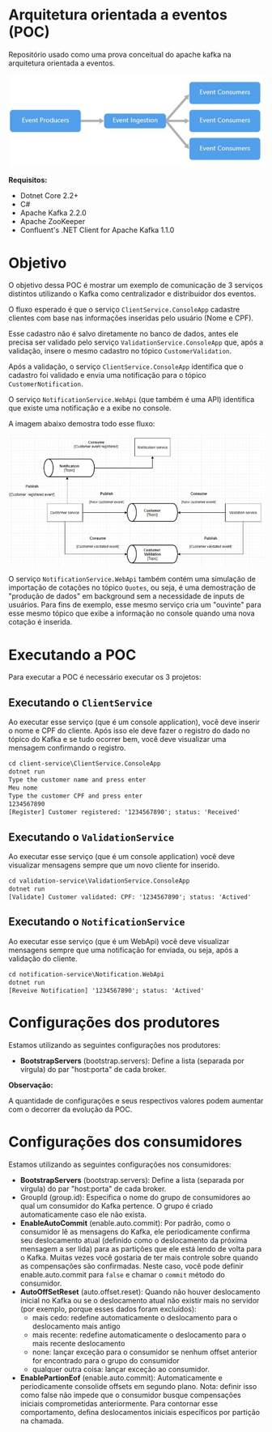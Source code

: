 # Arquitetura orientada a eventos (POC)

Repositório usado como uma prova conceitual do apache kafka na arquitetura orientada a eventos.

![event-flow](assets/event-flow.JPG)

**Requisitos:**

* Dotnet Core 2.2+
* C#
* Apache Kafka 2.2.0
* Apache ZooKeeper
* Confluent's .NET Client for Apache Kafka 1.1.0

# Objetivo

O objetivo dessa POC é mostrar um exemplo de comunicação de 3 serviços distintos utilizando o Kafka como centralizador e distribuidor dos eventos.

O fluxo esperado é que o serviço `ClientService.ConsoleApp` cadastre clientes com base nas informações inseridas pelo usuário (Nome e CPF). 

Esse cadastro não é salvo diretamente no banco de dados, antes ele precisa ser validado pelo serviço `ValidationService.ConsoleApp` que, após a validação, insere o mesmo cadastro no tópico `CustomerValidation`. 

Após a validação, o serviço `ClientService.ConsoleApp` identifica que o cadastro foi validado e envia uma notificação para o tópico `CustomerNotification`. 

O serviço `NotificationService.WebApi` (que também é uma API) identifica que existe uma notificação e a exibe no console.

A imagem abaixo demostra todo esse fluxo:

![event-flow](assets/projeto.JPG)

O serviço `NotificationService.WebApi` também contém uma simulação de importação de cotações no tópico `Quotes`, ou seja, é uma demostração de "produção de dados" em background sem a necessidade de inputs de usuários. Para fins de exemplo, esse mesmo serviço cria um "ouvinte" para esse mesmo tópico que exibe a informação no console quando uma nova cotação é inserida.

# Executando a POC

Para executar a POC é necessário executar os 3 projetos:

## Executando o `ClientService`

Ao executar esse serviço (que é um console application), você deve inserir o nome e CPF do cliente. Após isso ele deve fazer o registro do dado no tópico do Kafka e se tudo ocorrer bem, você deve visualizar uma mensagem confirmando o registro.

```
cd client-service\ClientService.ConsoleApp
dotnet run
Type the customer name and press enter
Meu nome
Type the customer CPF and press enter
1234567890
[Register] Customer registered: '1234567890'; status: 'Received'
```

## Executando o `ValidationService`

Ao executar esse serviço (que é um console application) você deve visualizar  mensagens sempre que um novo cliente for inserido.

```
cd validation-service\ValidationService.ConsoleApp
dotnet run
[Validate] Customer validated: CPF: '1234567890'; status: 'Actived'
```

## Executando o `NotificationService`

Ao executar esse serviço (que é um WebApi) você deve visualizar mensagens sempre que uma notificação for enviada, ou seja, após a validação do cliente.

```
cd notification-service\Notification.WebApi
dotnet run
[Reveive Notification] '1234567890'; status: 'Actived'
```

# Configurações dos produtores

Estamos utilizando as seguintes configurações nos produtores:

* **BootstrapServers** (bootstrap.servers): Define a lista (separada por vírgula) do par "host:porta" de cada broker.

**Observação:**

 A quantidade de configurações e seus respectivos valores podem aumentar com o decorrer da evolução da POC.

# Configurações dos consumidores

Estamos utilizando as seguintes configurações nos consumidores:

* **BootstrapServers** (bootstrap.servers): Define a lista (separada por vírgula) do par "host:porta" de cada broker.
* GroupId (group.id): Especifica o nome do grupo de consumidores ao qual um consumidor do Kafka pertence. O grupo é criado automaticamente caso ele não exista.
* **EnableAutoCommit** (enable.auto.commit): Por padrão, como o consumidor lê as mensagens do Kafka, ele periodicamente confirma seu deslocamento atual (definido como o deslocamento da próxima mensagem a ser lida) para as partições que ele está lendo de volta para o Kafka. Muitas vezes você gostaria de ter mais controle sobre quando as compensações são confirmadas. Neste caso, você pode definir enable.auto.commit para `false` e chamar o `commit` método do consumidor.
* **AutoOffSetReset** (auto.offset.reset): Quando não houver deslocamento inicial no Kafka ou se o deslocamento atual não existir mais no servidor (por exemplo, porque esses dados foram excluídos):
    * mais cedo: redefine automaticamente o deslocamento para o deslocamento mais antigo
    * mais recente: redefine automaticamente o deslocamento para o mais recente deslocamento
    * none: lançar exceção para o consumidor se nenhum offset anterior for encontrado para o grupo do consumidor
    * qualquer outra coisa: lançar exceção ao consumidor.
* **EnablePartionEof** (enable.auto.commit): Automaticamente e periodicamente consolide offsets em segundo plano. Nota: definir isso como false não impede que o consumidor busque compensações iniciais comprometidas anteriormente. Para contornar esse comportamento, defina deslocamentos iniciais específicos por partição na chamada.
